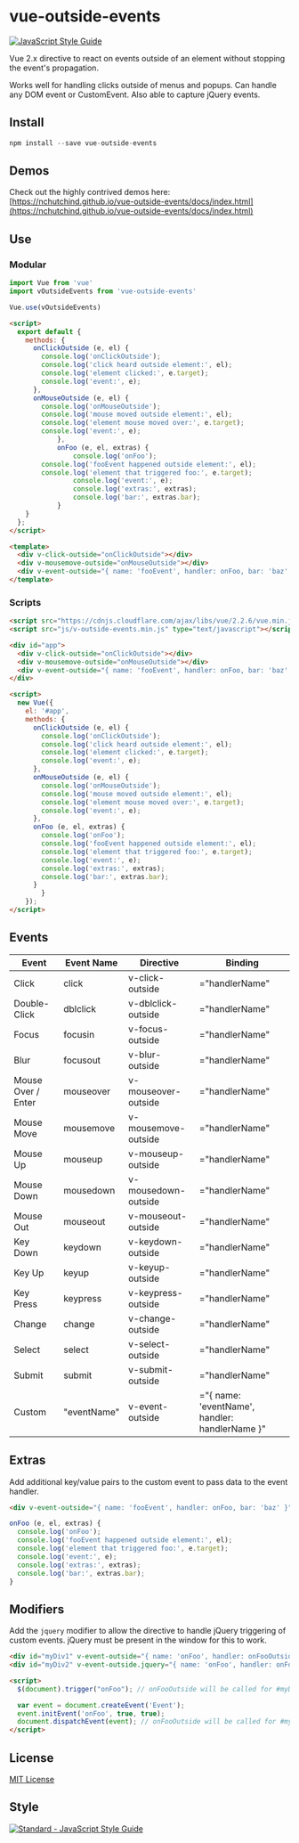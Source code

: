 # vue-outside-events

[![JavaScript Style Guide](https://img.shields.io/badge/code_style-standard-brightgreen.svg)](https://standardjs.com)

Vue 2.x directive to react on events outside of an element without stopping the event's propagation.

Works well for handling clicks outside of menus and popups. Can handle any DOM event or CustomEvent. Also able to capture jQuery events.

## Install
```js
npm install --save vue-outside-events
```

## Demos
Check out the highly contrived demos here: [https://nchutchind.github.io/vue-outside-events/docs/index.html](https://nchutchind.github.io/vue-outside-events/docs/index.html)

## Use

### Modular
```js
import Vue from 'vue'
import vOutsideEvents from 'vue-outside-events'

Vue.use(vOutsideEvents)
```

```html
<script>
  export default {
    methods: {
      onClickOutside (e, el) {
        console.log('onClickOutside');
        console.log('click heard outside element:', el);
        console.log('element clicked:', e.target);
        console.log('event:', e);
      },
      onMouseOutside (e, el) {
        console.log('onMouseOutside');
        console.log('mouse moved outside element:', el);
        console.log('element mouse moved over:', e.target);
        console.log('event:', e);
			},
			onFoo (e, el, extras) {
				console.log('onFoo');
        console.log('fooEvent happened outside element:', el);
        console.log('element that triggered foo:', e.target);
				console.log('event:', e);
				console.log('extras:', extras);
				console.log('bar:', extras.bar);
			}
    }
  };
</script>

<template>
  <div v-click-outside="onClickOutside"></div>
  <div v-mousemove-outside="onMouseOutside"></div>
  <div v-event-outside="{ name: 'fooEvent', handler: onFoo, bar: 'baz' }"></div>
</template>
```

### Scripts
```html
<script src="https://cdnjs.cloudflare.com/ajax/libs/vue/2.2.6/vue.min.js" type="text/javascript"></script>
<script src="js/v-outside-events.min.js" type="text/javascript"></script>

<div id="app">
  <div v-click-outside="onClickOutside"></div>
  <div v-mousemove-outside="onMouseOutside"></div>
  <div v-event-outside="{ name: 'fooEvent', handler: onFoo, bar: 'baz' }"></div>
</div>

<script>
  new Vue({
    el: '#app',
    methods: {
      onClickOutside (e, el) {
        console.log('onClickOutside');
        console.log('click heard outside element:', el);
        console.log('element clicked:', e.target);
        console.log('event:', e);
      },
      onMouseOutside (e, el) {
        console.log('onMouseOutside');
        console.log('mouse moved outside element:', el);
        console.log('element mouse moved over:', e.target);
        console.log('event:', e);
      },
      onFoo (e, el, extras) {
        console.log('onFoo');
        console.log('fooEvent happened outside element:', el);
        console.log('element that triggered foo:', e.target);
        console.log('event:', e);
        console.log('extras:', extras);
        console.log('bar:', extras.bar);
      }
		}
	});
</script>
```

## Events
| Event              | Event Name  | Directive            | Binding                                        |
| ------------------ | ----------- | -------------------- | ---------------------------------------------- |
| Click              | click       | v-click-outside      | ="handlerName"                                 |
| Double-Click       | dblclick    | v-dblclick-outside   | ="handlerName"                                 |
| Focus              | focusin     | v-focus-outside      | ="handlerName"                                 |
| Blur               | focusout    | v-blur-outside       | ="handlerName"                                 |
| Mouse Over / Enter | mouseover   | v-mouseover-outside  | ="handlerName"                                 |
| Mouse Move         | mousemove   | v-mousemove-outside  | ="handlerName"                                 |
| Mouse Up           | mouseup     | v-mouseup-outside    | ="handlerName"                                 |
| Mouse Down         | mousedown   | v-mousedown-outside  | ="handlerName"                                 |
| Mouse Out          | mouseout    | v-mouseout-outside   | ="handlerName"                                 |
| Key Down           | keydown     | v-keydown-outside    | ="handlerName"                                 |
| Key Up             | keyup       | v-keyup-outside      | ="handlerName"                                 |
| Key Press          | keypress    | v-keypress-outside   | ="handlerName"                                 |
| Change             | change      | v-change-outside     | ="handlerName"                                 |
| Select             | select      | v-select-outside     | ="handlerName"                                 |
| Submit             | submit      | v-submit-outside     | ="handlerName"                                 |
| Custom             | "eventName" | v-event-outside      | ="{ name: 'eventName', handler: handlerName }" |

## Extras
Add additional key/value pairs to the custom event to pass data to the event handler.

```html
<div v-event-outside="{ name: 'fooEvent', handler: onFoo, bar: 'baz' }"></div>
```

```js
onFoo (e, el, extras) {
  console.log('onFoo');
  console.log('fooEvent happened outside element:', el);
  console.log('element that triggered foo:', e.target);
  console.log('event:', e);
  console.log('extras:', extras);
  console.log('bar:', extras.bar);
}
```

## Modifiers
Add the `jquery` modifier to allow the directive to handle jQuery triggering of custom events. jQuery must be present in the window for this to work.

```html
<div id="myDiv1" v-event-outside="{ name: 'onFoo', handler: onFooOutside }"></div>
<div id="myDiv2" v-event-outside.jquery="{ name: 'onFoo', handler: onFooOutside }"></div>

<script>
  $(document).trigger("onFoo"); // onFooOutside will be called for #myDiv2, but not #myDiv1

  var event = document.createEvent('Event');
  event.initEvent('onFoo', true, true);
  document.dispatchEvent(event); // onFooOutside will be called for #myDiv1 and #myDiv2
</script>
```

## License
[MIT License](https://github.com/nchutchind/vue-outside-events/blob/master/LICENSE)

## Style
[![Standard - JavaScript Style Guide](https://cdn.rawgit.com/feross/standard/master/badge.svg)](https://github.com/feross/standard)
